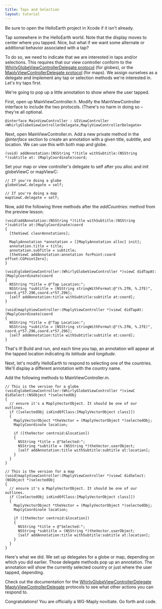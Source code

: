 ```yaml
---
title: Taps and Selection
layout: tutorial
---
```


Be sure to open the HelloEarth project in Xcode if it isn't already.

Tap somewhere in the HelloEarth world. Note that the display moves to center where you tapped. Nice, but what if we want some alternate or additional behavior associated with a tap?

To do so, we need to indicate that we are interested in taps and/or selections. This requires that our view controller conform to the [WhirlyGlobeViewControllerDelegate protocol](http://mousebird.github.io/WhirlyGlobe/documentation/2_3/Protocols/WhirlyGlobeViewControllerDelegate.html) (for globes), or the [MaplyViewControllerDelegate protocol](http://mousebird.github.io/WhirlyGlobe/documentation/2_3/Protocols/MaplyViewControllerDelegate.html) (for maps).  We assign ourselves as a delegate and implement any tap or selection methods we're interested in. Let's try taps first.

We're going to pop up a little annotation to show where the user tapped.

First, open up MainViewController.h. Modify the MainViewController interface to include the two protocols. (There's no harm in doing so – they're all optional.

~~~objc
@interface MainViewController : UIViewController <WhirlyGlobeViewControllerDelegate,MaplyViewControllerDelegate>
~~~

Next, open MainViewController.m. Add a new private method in the _@interface_ section to create an annotation with a given title, subtitle, and location.  We can use this with both map and globe.

~~~objc
­(void) addAnnotation:(NSString *)title withSubtitle:(NSString *)subtitle at: (MaplyCoordinate)coord;
~~~

Set your map or view controller's delegate to self after you alloc and init globeViewC or mapViewC:

~~~objc
// If you're doing a globe
globeViewC.delegate = self;

// If you're doing a map
mapViewC.delegate = self;
~~~

Now, add the following three methods after the _addCountries:_ method from the preview lesson.

~~~objc
­(void)addAnnotation:(NSString *)title withSubtitle:(NSString *)subtitle at:(MaplyCoordinate)coord
{
  [theViewC clearAnnotations];

  MaplyAnnotation *annotation = [[MaplyAnnotation alloc] init];
  annotation.title = title;
  annotation.subTitle = subtitle;
  [theViewC addAnnotation:annotation forPoint:coord offset:CGPointZero];
}

­(void)globeViewController:(WhirlyGlobeViewController *)viewC didTapAt:(MaplyCoordinate)coord
{
  NSString *title = @"Tap Location:";
  NSString *subtitle = [NSString stringWithFormat:@"(%.2fN, %.2fE)", coord.y*57.296,coord.x*57.296];
  [self addAnnotation:title withSubtitle:subtitle at:coord];
}

­(void)maplyViewController:(MaplyViewController *)viewC didTapAt:(MaplyCoordinate)coord
{
  NSString *title = @"Tap Location:";
  NSString *subtitle = [NSString stringWithFormat:@"(%.2fN, %.2fE)", coord.y*57.296,coord.x*57.296];
  [self addAnnotation:title withSubtitle:subtitle at:coord];
}
~~~

That's it! Build and run, and each time you tap, an annotation will appear at the tapped location indicating its _latitude_ and _longitude_.

Next, let's modify HelloEarth to respond to selecting one of the countries. We'll display a different annotation with the country name. 

Add the following methods to MainViewController.m.

~~~objc
// This is the version for a globe
­(void)globeViewController:(WhirlyGlobeViewController *)viewC didSelect:(NSObject *)selectedObj
{
  // ensure it's a MaplyVectorObject. It should be one of our outlines.
  if ([selectedObj isKindOfClass:[MaplyVectorObject class]])
  {
    MaplyVectorObject *theVector = (MaplyVectorObject *)selectedObj;
    MaplyCoordinate location;
    
    if ([theVector centroid:&location])
    {
      NSString *title = @"Selected:";
      NSString *subtitle = (NSString *)theVector.userObject;
      [self addAnnotation:title withSubtitle:subtitle at:location];
    }
  }
}

// This is the version for a map
­(void)maplyViewController:(MaplyViewController *)viewC didSelect:(NSObject *)selectedObj
{
  // ensure it's a MaplyVectorObject. It should be one of our outlines.
  if ([selectedObj isKindOfClass:[MaplyVectorObject class]])
  {
    MaplyVectorObject *theVector = (MaplyVectorObject *)selectedObj;
    MaplyCoordinate location;
    
    if ([theVector centroid:&location])
    {
      NSString *title = @"Selected:";
      NSString *subtitle = (NSString *)theVector.userObject;
      [self addAnnotation:title withSubtitle:subtitle at:location];
    }
  }
}
~~~

Here's what we did.  We set up delegates for a globe or map, depending on which you did earlier.  Those delegate methods pop up an annotation.  The annotation will show the currently selected country or just where the user tapped, depending.

Check out the documentation for the [WhirlyGlobeViewControllerDelegate](http://mousebird.github.io/WhirlyGlobe/documentation/2_3/Protocols/WhirlyGlobeViewControllerDelegate.html) [MaplyViewControllerDelegate](http://mousebird.github.io/WhirlyGlobe/documentation/2_3/Protocols/MaplyViewControllerDelegate.html) protocols to see what other actions you can respond to.

Congratulations! You are officially a WG-­Maply novitiate. Go forth and code.

